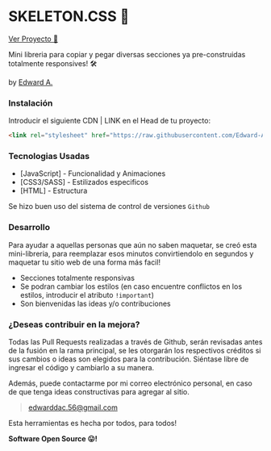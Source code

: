# SKELETON.CSS 🦴
[Ver Proyecto 👀](https://edward-alarco.github.io/skeleton_css/)

Mini libreria para copiar y pegar diversas secciones ya pre-construidas totalmente responsives! 🛠

by [Edward A.](https://github.com/Edward-Alarco)


### Instalación
Introducir el siguiente CDN | LINK en el Head de tu proyecto:

```html
<link rel="stylesheet" href="https://raw.githubusercontent.com/Edward-Alarco/skeleton_css/master/css/general-styles.css?token=ANLIZ2STSVMESRRCZIAG7US7XGXCG">
```


### Tecnologias Usadas

* [JavaScript] - Funcionalidad y Animaciones
* [CSS3/SASS] - Estilizados especificos
* [HTML] - Estructura

Se hizo buen uso del sistema de control de versiones `Github`

### Desarrollo

Para ayudar a aquellas personas que aún no saben maquetar, se creó esta mini-libreria, para reemplazar esos minutos convirtiendolo en segundos y maquetar tu sitio web de una forma más facil!
- Secciones totalmente responsivas
- Se podran cambiar los estilos (en caso encuentre conflictos en los estilos, introducir el atributo `!important`)
- Son bienvenidas las ideas y/o contribuciones

### ¿Deseas contribuir en la mejora?

Todas las Pull Requests realizadas a través de Github, serán revisadas antes de la fusión en la rama principal, se les otorgarán los respectivos créditos si sus cambios o ideas son elegidos para la contribución.
Siéntase libre de ingresar el código y cambiarlo a su manera.

Además, puede contactarme por mi correo electrónico personal, en caso de que tenga ideas constructivas para agregar al sitio.

> edwarddac.56@gmail.com

Esta herramientas es hecha por todos, para todos!

**Software Open Source 😛!**
